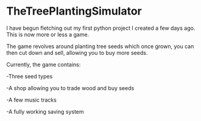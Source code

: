 # TheTreePlantingSimulator
I have begun fletching out my first python project I created a few days ago. This is now more or less a game.

The game revolves around planting tree seeds which once grown, you can then cut down and sell, allowing you to buy more seeds.

Currently, the game contains:

-Three seed types

-A shop allowing you to trade wood and buy seeds

-A few music tracks

-A fully working saving system
